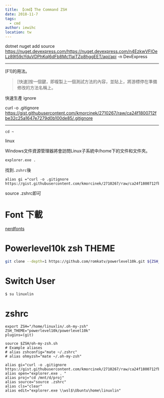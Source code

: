 ```yaml
---
title: 【cmd】The Command ZSH
date: 2018-11-7
tags: 
  - cmd
author: iewihc
location: tw  
---
```



dotnet nuget add source https://nuget.devexpress.com/https://nuget.devexpress.com/n4EzkwVFlOeLz89I59cYduVDPhKqI6dFb8Mc11aiTZp8hggEET/api/api -n DevExpress

---

[F1]的用法。

> [快速]按一個鍵，即複製上一個測試方法的內容，並貼上，將游標停在準備修改的方法名稱上。


快速生產 ignore

curl -o .gitignore https://gist.githubusercontent.com/kmorcinek/2710267/raw/ca24f1800712fbe32c25a1647e7279d0b100de85/.gitignore

---

```
cd ~
```

linux

Windows文件資源管理器將會訪問Linux子系統中/home下的文件和文件夾。
```sh
explorer.exe . 
```

找到`.zshrc`後

```
alias gi ="curl -o .gitignore https://gist.githubusercontent.com/kmorcinek/2710267/raw/ca24f1800712fbe32c25a1647e7279d0b100de85/.gitignore"
```

source .zshrc即可



# Font 下載

[nerdfonts](https://www.nerdfonts.com/)

# Powerlevel10k zsh THEME

```sh
git clone --depth=1 https://github.com/romkatv/powerlevel10k.git ${ZSH_CUSTOM:-~/.oh-my-zsh/custom}/themes/powerlevel10k
```

# Switch User
```sh
$ su linuxlin

```
# zshrc

```
export ZSH="/home/linuxlin/.oh-my-zsh"
ZSH_THEME="powerlevel10k/powerlevel10k"
plugins=(git)

source $ZSH/oh-my-zsh.sh
# Example aliases
# alias zshconfig="mate ~/.zshrc"
# alias ohmyzsh="mate ~/.oh-my-zsh"

alias gi="curl -o .gitignore https://gist.githubusercontent.com/kmorcinek/2710267/raw/ca24f1800712fbe32c25a1647e7279d0b100de85/.gitignore"
alias open="explorer.exe . "
alias proj="cd /mnt/d/proj"
alias source="source .zshrc"
alias cls="clear"
alias edit="explorer.exe \\wsl$\Ubuntu\home\linuxlin"

```
